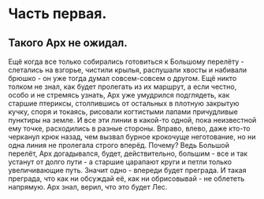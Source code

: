 # Часть первая.

## Такого Арх не ожидал.

Ещё когда все только собирались готовиться к Большому перелёту - слетались на взгорье, чистили крылья, распушали хвосты и набивали брюшко - он уже тогда думал совсем-совсем о другом. Ещё никто толком не знал, как будет пролегать из их маршрут, а если честно, особо и не стремясь узнать, Арх уже умудрился подглядеть, как старшие птериксы, столпившись от остальных в плотную закрытую кучку, споря и токаясь, рисовали когтистыми лапами причудливые пунктиры на земле. И все эти линии в какой-то одной, пока неизвестной ему точке, расходились в разные стороны. Вправо, влево, даже кто-то черканул крюк назад, чем вызвал бурное крокочуще неготование, но ни одна линия не пролегала строго вперёд. Почему? Ведь Большой перелёт, Арх догадывался, будет, действительно, большим - все и так устанут от долго пути - а старшие царапают круги и петли только увеличивающие путь. Значит одно - впереди будет преграда. И такая преграда, что как ни обсуждай её, как ни обрисовывай - не облететь напрямую. Арх знал, верил, что это будет Лес.
